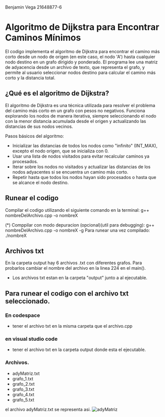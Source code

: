 Benjamin Vega 21648877-6
# Algoritmo de Dijkstra para Encontrar Caminos Mínimos

El codigo implementa el algoritmo de Dijkstra para encontrar el camino más corto desde un nodo de origen (en este caso, el nodo 'A') hasta cualquier nodo destino en un grafo dirigido y ponderado. El programa lee una matriz de adyacencia desde un archivo de texto, que representa el grafo, y permite al usuario seleccionar nodos destino para calcular el camino más corto y la distancia total.


## ¿Qué es el algoritmo de Dijkstra?
El algoritmo de Dijkstra es una técnica utilizada para resolver el problema del camino más corto en un grafo con pesos no negativos. Funciona explorando los nodos de manera iterativa, siempre seleccionando el nodo con la menor distancia acumulada desde el origen y actualizando las distancias de sus nodos vecinos.

Pasos básicos del algoritmo:

- Inicializar las distancias de todos los nodos como "infinito" (INT_MAX), excepto el nodo origen, que se inicializa con 0.
- Usar una lista de nodos visitados para evitar recalcular caminos ya procesados.
- Iterar sobre los nodos no visitados y actualizar las distancias de los nodos adyacentes si se encuentra un camino más corto.
- Repetir hasta que todos los nodos hayan sido procesados o hasta que se alcance el nodo destino.

## Runear el codigo
Compilar el codigo utilizando el siguiente comando en la terminal: g++ nombreDelArchivo.cpp -o nombreX 

(*) Comppilar con modo depuracion (opcional)(util para debugging): g++ nombreDelArchivo.cpp -o nombreX -g
Para runear una vez compilado: ./nombreX



## Archivos txt
En la carpeta output hay 6 archivos .txt con diferentes grafos. Para probarlos cambiar el nombre del archivo en la linea 224 en el main().
- Los archivos txt estan en la carpeta "output" junto a al ejecutable.

## Para runear el codigo con el archivo txt seleccionado.
### En codespace
- tener el archivo txt en la misma carpeta que el archivo.cpp

### en visual studio code
- tener el archivo txt en la carpeta output donde esta el ejecutable.

### Archivos.
- adyMatriz.txt
- grafo_1.txt
- grafo_2.txt
- grafo_3.txt
- grafo_4.txt
- grafo_5.txt

el archivo adyMatriz.txt se representa asi.
![adyMatriz](https://github.com/user-attachments/assets/e86a0b6e-b08c-439e-9c24-3e744626ca9d)




